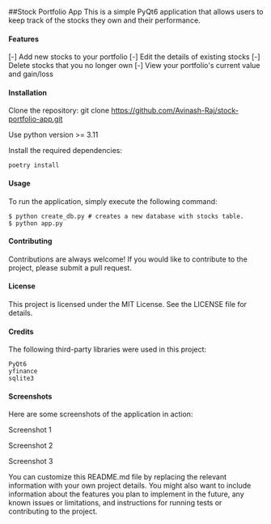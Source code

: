 ##Stock Portfolio App
This is a simple PyQt6 application that allows users to keep track of the stocks they own and their performance.

#### Features
[-] Add new stocks to your portfolio
[-] Edit the details of existing stocks
[-] Delete stocks that you no longer own
[-] View your portfolio's current value and gain/loss

#### Installation

Clone the repository: git clone https://github.com/Avinash-Raj/stock-portfolio-app.git

Use python version >= 3.11

Install the required dependencies: 

    poetry install

#### Usage

To run the application, simply execute the following command:

    $ python create_db.py # creates a new database with stocks table.
    $ python app.py

#### Contributing
Contributions are always welcome! If you would like to contribute to the project, please submit a pull request.

#### License
This project is licensed under the MIT License. See the LICENSE file for details.

#### Credits
The following third-party libraries were used in this project:

    PyQt6
    yfinance
    sqlite3

#### Screenshots

Here are some screenshots of the application in action:

Screenshot 1

Screenshot 2

Screenshot 3

You can customize this README.md file by replacing the relevant information with your own project details. You might also want to include information about the features you plan to implement in the future, any known issues or limitations, and instructions for running tests or contributing to the project.
